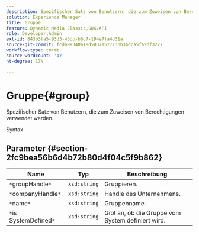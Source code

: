 ```yaml
---
description: Spezifischer Satz von Benutzern, die zum Zuweisen von Berechtigungen verwendet werden.
solution: Experience Manager
title: Gruppe
feature: Dynamic Media Classic,SDK/API
role: Developer,Admin
exl-id: 843b3fa5-93d3-43db-b6c7-194e7fa4d31a
source-git-commit: fcda99340a18d5037157723bb3bdca5fa9df3277
workflow-type: tm+mt
source-wordcount: '47'
ht-degree: 17%

---
```


# Gruppe{#group}

Spezifischer Satz von Benutzern, die zum Zuweisen von Berechtigungen verwendet werden.

Syntax

## Parameter {#section-2fc9bea56b6d4b72b80d4f04c5f9b862}

| Name | Typ | Beschreibung |
|---|---|---|
| `*`groupHandle`*` | `xsd:string` | Gruppieren. |
| `*`companyHandle`*` | `xsd:string` | Handle des Unternehmens. |
| `*`name`*` | `xsd:string` | Gruppenname. |
| `*`is SystemDefined`*` | `xsd:string` | Gibt an, ob die Gruppe vom System definiert wird. |
